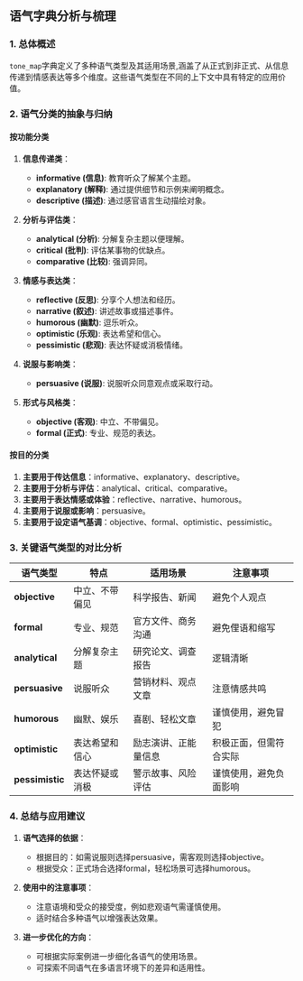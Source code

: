 ## 语气字典分析与梳理

### 1. **总体概述**
`tone_map`字典定义了多种语气类型及其适用场景,涵盖了从正式到非正式、从信息传递到情感表达等多个维度。这些语气类型在不同的上下文中具有特定的应用价值。

### 2. **语气分类的抽象与归纳**
#### 按功能分类
1. **信息传递类**：
   - **informative (信息)**: 教育听众了解某个主题。
   - **explanatory (解释)**: 通过提供细节和示例来阐明概念。
   - **descriptive (描述)**: 通过感官语言生动描绘对象。

2. **分析与评估类**：
   - **analytical (分析)**: 分解复杂主题以便理解。
   - **critical (批判)**: 评估某事物的优缺点。
   - **comparative (比较)**: 强调异同。

3. **情感与表达类**：
   - **reflective (反思)**: 分享个人想法和经历。
   - **narrative (叙述)**: 讲述故事或描述事件。
   - **humorous (幽默)**: 逗乐听众。
   - **optimistic (乐观)**: 表达希望和信心。
   - **pessimistic (悲观)**: 表达怀疑或消极情绪。

4. **说服与影响类**：
   - **persuasive (说服)**: 说服听众同意观点或采取行动。

5. **形式与风格类**：
   - **objective (客观)**: 中立、不带偏见。
   - **formal (正式)**: 专业、规范的表达。

#### 按目的分类
1. **主要用于传达信息**：informative、explanatory、descriptive。
2. **主要用于分析与评估**：analytical、critical、comparative。
3. **主要用于表达情感或体验**：reflective、narrative、humorous。
4. **主要用于说服或影响**：persuasive。
5. **主要用于设定语气基调**：objective、formal、optimistic、pessimistic。

### 3. **关键语气类型的对比分析**
| 语气类型      | 特点                     | 适用场景                 | 注意事项                       |
|---------------|--------------------------|--------------------------|--------------------------------|
| **objective** | 中立、不带偏见           | 科学报告、新闻           | 避免个人观点                   |
| **formal**    | 专业、规范               | 官方文件、商务沟通       | 避免俚语和缩写                 |
| **analytical**| 分解复杂主题             | 研究论文、调查报告       | 逻辑清晰                       |
| **persuasive**| 说服听众                 | 营销材料、观点文章       | 注意情感共鸣                   |
| **humorous**  | 幽默、娱乐               | 喜剧、轻松文章           | 谨慎使用，避免冒犯           |
| **optimistic**| 表达希望和信心           | 励志演讲、正能量信息     | 积极正面，但需符合实际         |
| **pessimistic**| 表达怀疑或消极           | 警示故事、风险评估       | 谨慎使用，避免负面影响         |

### 4. **总结与应用建议**
1. **语气选择的依据**：
   - 根据目的：如需说服则选择persuasive，需客观则选择objective。
   - 根据受众：正式场合选择formal，轻松场景可选择humorous。

2. **使用中的注意事项**：
   - 注意语境和受众的接受度，例如悲观语气需谨慎使用。
   - 适时结合多种语气以增强表达效果。

3. **进一步优化的方向**：
   - 可根据实际案例进一步细化各语气的使用场景。
   - 可探索不同语气在多语言环境下的差异和适用性。